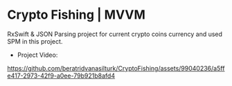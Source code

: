 # Crypto Fishing | MVVM

RxSwift & JSON Parsing project for current crypto coins currency and used SPM in this project. 

- Project Video:

  

https://github.com/beratridvanasilturk/CryptoFishing/assets/99040236/a5ffe417-2973-42f9-a0ee-79b921b8afd4

